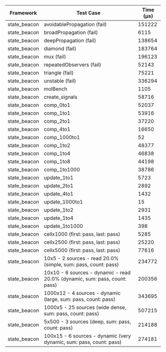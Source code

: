 | Framework | Test Case | Time (μs) |
| --- | --- | --- |
| state_beacon | avoidablePropagation (fail) | 151222 |
| state_beacon | broadPropagation (fail) | 6115 |
| state_beacon | deepPropagation (fail) | 138654 |
| state_beacon | diamond (fail) | 183764 |
| state_beacon | mux (fail) | 196123 |
| state_beacon | repeatedObservers (fail) | 52143 |
| state_beacon | triangle (fail) | 75221 |
| state_beacon | unstable (fail) | 336294 |
| state_beacon | molBench | 1105 |
| state_beacon | create_signals | 58716 |
| state_beacon | comp_0to1 | 52037 |
| state_beacon | comp_1to1 | 53916 |
| state_beacon | comp_2to1 | 37220 |
| state_beacon | comp_4to1 | 16650 |
| state_beacon | comp_1000to1 | 52 |
| state_beacon | comp_1to2 | 48377 |
| state_beacon | comp_1to4 | 46838 |
| state_beacon | comp_1to8 | 44198 |
| state_beacon | comp_1to1000 | 38786 |
| state_beacon | update_1to1 | 5723 |
| state_beacon | update_2to1 | 2892 |
| state_beacon | update_4to1 | 1432 |
| state_beacon | update_1000to1 | 15 |
| state_beacon | update_1to2 | 2931 |
| state_beacon | update_1to4 | 1435 |
| state_beacon | update_1to1000 | 398 |
| state_beacon | cellx1000 (first: pass, last: pass) | 5285 |
| state_beacon | cellx2500 (first: pass, last: pass) | 25220 |
| state_beacon | cellx5000 (first: pass, last: pass) | 77616 |
| state_beacon | 10x5 - 2 sources - read 20.0% (simple, sum: pass, count: pass) | 234772 |
| state_beacon | 10x10 - 6 sources - dynamic - read 20.0% (dynamic, sum: pass, count: pass) | 200356 |
| state_beacon | 1000x12 - 4 sources - dynamic (large, sum: pass, count: pass) | 343695 |
| state_beacon | 1000x5 - 25 sources (wide dense, sum: pass, count: pass) | 507215 |
| state_beacon | 5x500 - 3 sources (deep, sum: pass, count: pass) | 214188 |
| state_beacon | 100x15 - 6 sources - dynamic (very dynamic, sum: pass, count: pass) | 274181 |
